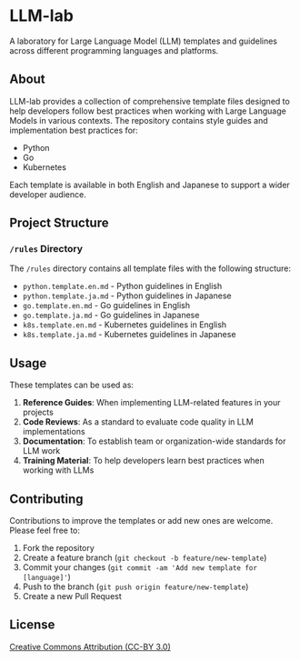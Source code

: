 # LLM-lab

A laboratory for Large Language Model (LLM) templates and guidelines across different programming languages and platforms.

## About

LLM-lab provides a collection of comprehensive template files designed to help developers follow best practices when working with Large Language Models in various contexts. The repository contains style guides and implementation best practices for:

- Python
- Go
- Kubernetes

Each template is available in both English and Japanese to support a wider developer audience.

## Project Structure

### `/rules` Directory

The `/rules` directory contains all template files with the following structure:

- `python.template.en.md` - Python guidelines in English
- `python.template.ja.md` - Python guidelines in Japanese
- `go.template.en.md` - Go guidelines in English
- `go.template.ja.md` - Go guidelines in Japanese
- `k8s.template.en.md` - Kubernetes guidelines in English
- `k8s.template.ja.md` - Kubernetes guidelines in Japanese

## Usage

These templates can be used as:

1. **Reference Guides**: When implementing LLM-related features in your projects
2. **Code Reviews**: As a standard to evaluate code quality in LLM implementations
3. **Documentation**: To establish team or organization-wide standards for LLM work
4. **Training Material**: To help developers learn best practices when working with LLMs

## Contributing

Contributions to improve the templates or add new ones are welcome. Please feel free to:

1. Fork the repository
2. Create a feature branch (`git checkout -b feature/new-template`)
3. Commit your changes (`git commit -am 'Add new template for [language]'`)
4. Push to the branch (`git push origin feature/new-template`)
5. Create a new Pull Request

## License

[Creative Commons Attribution (CC-BY 3.0)](https://creativecommons.org/licenses/by/3.0/)